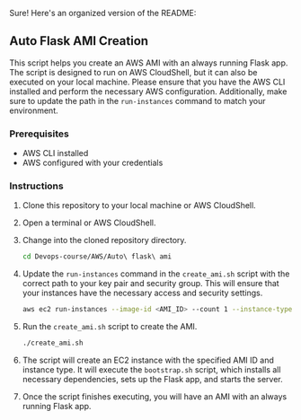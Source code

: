 Sure! Here's an organized version of the README:

## Auto Flask AMI Creation

This script helps you create an AWS AMI with an always running Flask app. The script is designed to run on AWS CloudShell, but it can also be executed on your local machine. Please ensure that you have the AWS CLI installed and perform the necessary AWS configuration. Additionally, make sure to update the path in the `run-instances` command to match your environment.

### Prerequisites

- AWS CLI installed
- AWS configured with your credentials

### Instructions

1. Clone this repository to your local machine or AWS CloudShell.
2. Open a terminal or AWS CloudShell.
3. Change into the cloned repository directory.

   ```bash
   cd Devops-course/AWS/Auto\ flask\ ami
   ```

4. Update the `run-instances` command in the `create_ami.sh` script with the correct path to your key pair and security group. This will ensure that your instances have the necessary access and security settings.

   ```bash
   aws ec2 run-instances --image-id <AMI_ID> --count 1 --instance-type <INSTANCE_TYPE> --key-name <KEY_PAIR_NAME> --security-group-ids <SECURITY_GROUP_ID> --user-data file://<your-current-path>/user_data.sh
   ```

5. Run the `create_ami.sh` script to create the AMI.

   ```bash
   ./create_ami.sh
   ```

6. The script will create an EC2 instance with the specified AMI ID and instance type. It will execute the `bootstrap.sh` script, which installs all necessary dependencies, sets up the Flask app, and starts the server.

7. Once the script finishes executing, you will have an AMI with an always running Flask app.
